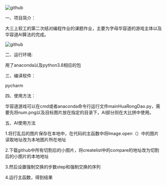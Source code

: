![github](https://img.shields.io/badge/%7B%E5%B0%8F%E7%BB%84%E5%90%8D%7D-%7B%E9%9B%A8%E6%96%87%E4%B8%B6%E4%B8%B6%E4%B8%B6%7D-%7Bbrown%7D.svg)

一、项目简介：

大三上软工的第二次结对编程作业的课题作业，主要为字母华容道的游戏主体以及华容道AI算法的完成。

![github](https://img.shields.io/badge/%7B%E4%BD%BF%E7%94%A8%E7%8E%AF%E5%A2%83%7D-%7Banaconda%E3%80%81python%7D-%7Bbrown%7D.svg)

二、运行环境:

用了anaconda以及python3.8相应的包

三、编译软件：

pycharm

四、使用方法：

华容道游戏可以在cmd或者anaconda命令行运行文件mainHuaRongDao.py，需要先将num.png以及目标图片放在指定的目录下，AI部分则在大比拼中使用。

五、AI使用方法

1.将打乱后的图片保存在本地中，在代码的主函数中将Image.open（）中的图片读取地址改为本地图片所在地址

2.下载github中所有切割后的小图片，将createlist中的compare的地址改为切割后的小图片的本地地址

3.然后设置强制交换的步数step和强制交换的序列

4.运行主函数，得到结果


